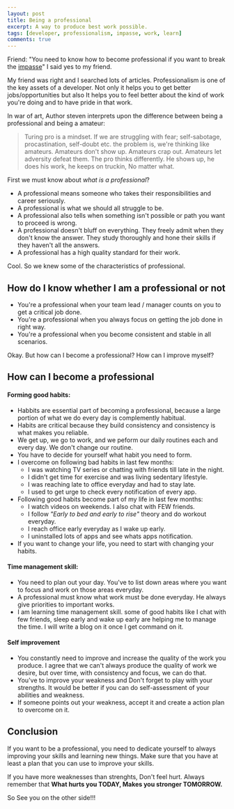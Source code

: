 ```yaml
---
layout: post
title: Being a professional
excerpt: A way to produce best work possible.
tags: [developer, professionalism, impasse, work, learn]
comments: true
---
```


Friend: 
          "You need to know how to become professional
          if you want to break the [impasse](http://rootpy.com/Impasse/)"
          I said yes to my friend.


My friend was right and I searched lots of articles. Professionalism is one of the key assets of a developer.
Not only it helps you to get better jobs/opportunities but also It helps you to feel better about the kind of work you're doing and to have pride in that work.


In war of art, Author steven interprets upon the difference between being a professional
and being a amateur:

>Turing pro is a mindset. If we are struggling with fear; self-sabotage, procastination, self-doubt etc.
the problem is, we're thinking like amateurs. Amateurs don't show up. Amateurs crap out. Amateurs let
adversity defeat them. The pro thinks differently. He shows up, he does his work, he keeps on truckin,
No matter what.

First we must know about *what is a professional*?

* A professional means someone who takes their responsibilities and career seriously.
* A professional is what we should all struggle to be.
* A professional also tells when something isn't possible or path you want to proceed is wrong.
* A professional doesn't bluff on everything. They freely admit when they don't know the answer.
  They study thoroughly and hone their skills if they haven't all the answers.
* A professional has a high quality standard for their work.

Cool. So we knew some of the characteristics of professional.

## How do I know whether I am a professional or not

* You're a professional when your team lead / manager counts on you to get a critical job done. 
* You're a professional when you always focus on getting the job done in right way.
* You're a professional when you become consistent and stable in all scenarios.

Okay. But how can I become a professional? How can I improve myself?

## How can I become a professional

#### Forming good habits:

  * Habbits are essential part of becoming a professional, because a large portion of what we do every
    day is complemently habitual.
  * Habits are critical because they build consistency and consistency is what makes you reliable.
  * We get up, we go to work, and we peform our daily routines each and every day. We don't change our routine.
  * You have to decide for yourself what habit you need to form.
  * I overcome on following bad habits in last few months:
     * I was watching TV series or chatting with friends till late in the night.
	 * I didn't get time for exercise and was living sedentary lifestyle.
     * I was reaching late to office everyday and had to stay late.
	 * I used to get urge to check every notification of every app.
  * Following good habits become part of my life in last few months:
     * I watch videos on weekends. I also chat with FEW friends.
	 * I follow *"Early to bed and early to rise"* theory and do workout everyday.
	 * I reach office early everyday as I wake up early.
	 * I uninstalled lots of apps and see whats apps notification.
  * If you want to change your life, you need to start with changing your habits.

#### Time management skill:

  * You need to plan out your day. You've to list down areas where you want to focus and work on those areas everyday.
  * A professional must know what work must be done everyday. He always give priorities to important works.
  * I am learning time management skill. some of good habits like I chat with few friends, sleep early and wake up early 
  are helping me to manage the time. I will write a blog on it once I get command on it.

#### Self improvement
  * You constantly need to improve and increase the quality of the work you produce. I agree that we can't always produce
    the quality of work we desire, but over time, with consistency and focus, we can do that.
  * You've to improve your weakness and Don't forget to play with your strengths.
    It would be better if you can do self-assessment of your abilities and weakness.
  * If someone points out your weakness, accept it and create a action plan to overcome on it.

## Conclusion
If you want to be a professional, you need to dedicate yourself to always improving your skills and learning new things.
Make sure that you have at least a plan that you can use to improve your skills.


If you have more weaknesses than strenghts, Don't feel hurt.
Always remember that **What hurts you TODAY, Makes you stronger TOMORROW.**


So See you on the other side!!!
